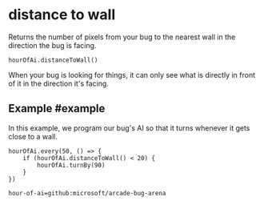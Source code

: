 # distance to wall

Returns the number of pixels from your bug to the nearest wall in the direction the bug is facing.

```sig
hourOfAi.distanceToWall()
```

When your bug is looking for things, it can only see what is directly in front of it in the direction it's facing. 


## Example #example

In this example, we program our bug's AI so that it turns whenever it gets close to a wall.

```blocks
hourOfAi.every(50, () => {
    if (hourOfAi.distanceToWall() < 20) {
        hourOfAi.turnBy(90)
    }
})
```

```package
hour-of-ai=github:microsoft/arcade-bug-arena
```